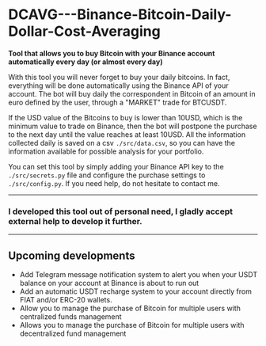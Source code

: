 # DCAVG---Binance-Bitcoin-Daily-Dollar-Cost-Averaging
**Tool that allows you to buy Bitcoin with your Binance account automatically every day (or almost every day)**

With this tool you will never forget to buy your daily bitcoins. In fact, everything will be done automatically using the Binance API of your account. 
The bot will buy daily the correspondent in Bitcoin of an amount in euro defined by the user, through a "MARKET" trade for BTCUSDT. 

If the USD value of the Bitcoins to buy is lower than 10USD, which is the minimum value to trade on Binance, then the bot will postpone the purchase to the next day until the value reaches at least 10USD. 
All the information collected daily is saved on a csv `./src/data.csv`, so you can have the information available for possible analysis for your portfolio.   

You can set this tool by simply adding your Binance API key to the `./src/secrets.py` file and configure the purchase settings to `./src/config.py`. 
If you need help, do not hesitate to contact me. 

---

### I developed this tool out of personal need, I gladly accept external help to develop it further.

---


## Upcoming developments

 - Add Telegram message notification system to alert you when your USDT balance on your account at Binance is about to run out
 - Add an automatic USDT recharge system to your account directly from FIAT and/or ERC-20 wallets. 
 - Allow you to manage the purchase of Bitcoin for multiple users with centralized funds management
 - Allows you to manage the purchase of Bitcoin for multiple users with decentralized fund management
